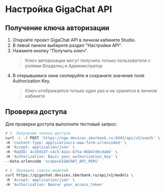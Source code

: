 # Настройка GigaChat API

## Получение ключа авторизации

1. Откройте проект GigaChat API в личном кабинете Studio.
2. В левой панели выберите раздел "Настройки API".
3. Нажмите кнопку "Получить ключ".
   > Ключ авторизации могут получить только пользователи с ролями Владелец и Администратор
4. В открывшемся окне скопируйте и сохраните значение поля Authorization Key.
   > Ключ отображается только один раз и не хранится в личном кабинете

## Проверка доступа

Для проверки доступа выполните тестовый запрос:

```bash
# 1. Получение токена доступа
curl -L -X POST 'https://ngw.devices.sberbank.ru:9443/api/v2/oauth' \
-H 'Content-Type: application/x-www-form-urlencoded' \
-H 'Accept: application/json' \
-H 'RqUID: 4c1b9147-c4c5-4a1c-b75a-8bb47d6cdab6' \
-H 'Authorization: Basic your_authorization_key' \
--data-urlencode 'scope=GIGACHAT_API_PERS'

# 2. Проверка списка моделей
curl https://gigachat.devices.sberbank.ru/api/v1/models \
-H 'Accept: application/json' \
-H 'Authorization: Bearer your_access_token'
``` 
